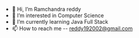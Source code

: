 - 👋 Hi, I’m Ramchandra reddy
- 👀 I’m interested in Computer Science
- 🌱 I’m currently learning Java Full Stack
- 📫 How to reach me -- reddy192002@gmail.com

<!---
Ramche19/Ramche19 is a ✨ special ✨ repository because its `README.md` (this file) appears on your GitHub profile.
You can click the Preview link to take a look at your changes.
--->
